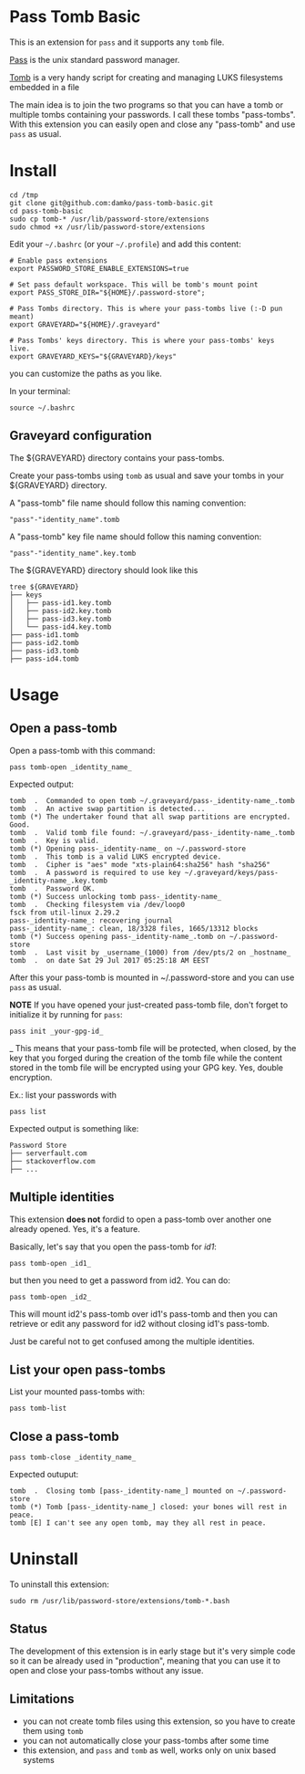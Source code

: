 Pass Tomb Basic
===

This is an extension for `pass` and it supports any `tomb` file.

[Pass](https://www.passwordstore.org/) is the unix standard password manager.

[Tomb](https://www.dyne.org/software/tomb/) is a very handy script for creating and managing LUKS filesystems embedded in a file

The main idea is to join the two programs so that you can have a tomb or multiple tombs containing your passwords. I call these tombs "pass-tombs". With this extension you can easily open and close any "pass-tomb" and use `pass` as usual.

# Install

	cd /tmp
	git clone git@github.com:damko/pass-tomb-basic.git
	cd pass-tomb-basic
	sudo cp tomb-* /usr/lib/password-store/extensions
	sudo chmod +x /usr/lib/password-store/extensions

Edit your `~/.bashrc` (or your `~/.profile`) and add this content:
	
	# Enable pass extensions
	export PASSWORD_STORE_ENABLE_EXTENSIONS=true

	# Set pass default workspace. This will be tomb's mount point
	export PASS_STORE_DIR="${HOME}/.password-store";

	# Pass Tombs directory. This is where your pass-tombs live (:-D pun meant)
	export GRAVEYARD="${HOME}/.graveyard"

	# Pass Tombs' keys directory. This is where your pass-tombs' keys live.
	export GRAVEYARD_KEYS="${GRAVEYARD}/keys"

you can customize the paths as you like.

In your terminal:

	source ~/.bashrc

## Graveyard configuration

The ${GRAVEYARD} directory contains your pass-tombs.

Create your pass-tombs using `tomb` as usual and save your tombs in your ${GRAVEYARD} directory.

A "pass-tomb" file name should follow this naming convention:

	"pass"-"identity_name".tomb

A "pass-tomb" key file name should follow this naming convention:

	"pass"-"identity_name".key.tomb

The ${GRAVEYARD} directory should look like this

	tree ${GRAVEYARD}
	├── keys
	│   ├── pass-id1.key.tomb
	│   ├── pass-id2.key.tomb
	│   ├── pass-id3.key.tomb
	│   └── pass-id4.key.tomb
	├── pass-id1.tomb
	├── pass-id2.tomb
	├── pass-id3.tomb
	├── pass-id4.tomb

# Usage

## Open a pass-tomb

Open a pass-tomb with this command:

	pass tomb-open _identity_name_

Expected output:

	tomb  .  Commanded to open tomb ~/.graveyard/pass-_identity-name_.tomb
	tomb  .  An active swap partition is detected...
	tomb (*) The undertaker found that all swap partitions are encrypted. Good.
	tomb  .  Valid tomb file found: ~/.graveyard/pass-_identity-name_.tomb
	tomb  .  Key is valid.
	tomb (*) Opening pass-_identity-name_ on ~/.password-store
	tomb  .  This tomb is a valid LUKS encrypted device.
	tomb  .  Cipher is "aes" mode "xts-plain64:sha256" hash "sha256"
	tomb  .  A password is required to use key ~/.graveyard/keys/pass-_identity-name_.key.tomb
	tomb  .  Password OK.
	tomb (*) Success unlocking tomb pass-_identity-name_
	tomb  .  Checking filesystem via /dev/loop0
	fsck from util-linux 2.29.2
	pass-_identity-name_: recovering journal
	pass-_identity-name_: clean, 18/3328 files, 1665/13312 blocks
	tomb (*) Success opening pass-_identity-name_.tomb on ~/.password-store
	tomb  .  Last visit by _username_(1000) from /dev/pts/2 on _hostname_
	tomb  .  on date Sat 29 Jul 2017 05:25:18 AM EEST

After this your pass-tomb is mounted in ~/.password-store and you can use `pass` as usual.

**NOTE**
If you have opened your just-created pass-tomb file, don't forget to initialize it by running for `pass`:

	pass init _your-gpg-id_

_ This means that your pass-tomb file will be protected, when closed, by the key that you forged during the creation of the tomb file while the content stored in the tomb file will be encrypted using your GPG key. Yes, double encryption.

Ex.: list your passwords with

	pass list

Expected output is something like:

	Password Store
	├── serverfault.com
	├── stackoverflow.com
	├── ...

## Multiple identities

This extension **does not** fordid to open a pass-tomb over another one already opened. Yes, it's a feature.

Basically, let's say that you open the pass-tomb for _id1_:

	pass tomb-open _id1_

but then you need to get a password from id2. You can do:

	pass tomb-open _id2_

This will mount id2's pass-tomb over id1's pass-tomb and then you can retrieve or edit any password for id2 without closing id1's pass-tomb.

Just be careful not to get confused among the multiple identities.

## List your open pass-tombs

List your mounted pass-tombs with:

	pass tomb-list

## Close a pass-tomb

	pass tomb-close _identity_name_

Expected outuput:

	tomb  .  Closing tomb [pass-_identity-name_] mounted on ~/.password-store
	tomb (*) Tomb [pass-_identity-name_] closed: your bones will rest in peace.
	tomb [E] I can't see any open tomb, may they all rest in peace.

# Uninstall

To uninstall this extension:

	sudo rm /usr/lib/password-store/extensions/tomb-*.bash

## Status

The development of this extension is in early stage but it's very simple code so it can be already used in "production", meaning that you can use it to open and close your pass-tombs without any issue.

## Limitations

* you can not create tomb files using this extension, so you have to create them using `tomb`
* you can not automatically close your pass-tombs after some time
* this extension, and `pass` and `tomb` as well, works only on unix based systems

